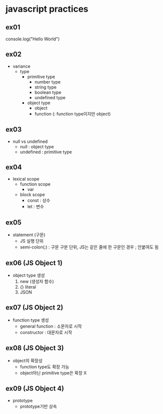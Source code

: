 # javascript practices

## ex01

console.log("Hello World")

## ex02

* variance
    * type
        * primitive type
            * number type
            * string type
            * boolean type
            * undefined type
        * object type
            * object
            * function (: function type이지만 object)

## ex03

* null vs undefined
    * null : object type
    * undefined : primitive type

## ex04

* lexical scope
    * function scope
        * var
    * block scope
        * const : 상수
        * let : 변수

## ex05

* statement (구문)
    * JS 실행 단위
    * semi-colon(;) : 구문 구분 단위, JS는 같은 줄에 한 구문인 경우 ; 안붙여도 됨

## ex06 (JS Object 1)

* object type 생성
    1. new (생성자 함수)
    2. {} literal
    3. JSON

## ex07 (JS Object 2)

* function type 생성
    * general function : 소문자로 시작
    * constructor : 대문자로 시작

## ex08 (JS Object 3)

* object의 확장성
    * function type도 확장 가능
    * object아닌 primitive type은 확장 X

## ex09 (JS Object 4)

* prototype
    * prototype기반 상속
